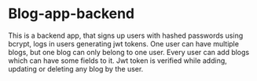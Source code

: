 # Blog-app-backend

This is a backend app, that signs up users with hashed passwords using bcrypt, logs in users generating jwt tokens. One user can have multiple blogs, but one blog can only belong to one user. Every user can add blogs which can have some fields to it. Jwt token is verified while adding, updating or deleting any blog by the user. 
